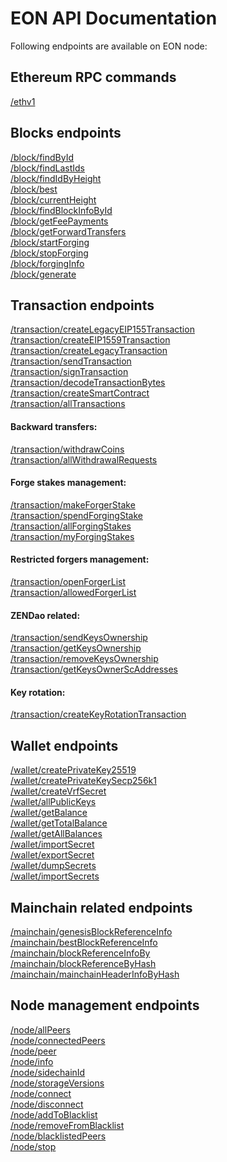 # EON API Documentation

Following endpoints are available on EON node:


## Ethereum RPC commands

[/ethv1](/doc/api/ethv1/index.md)

## Blocks endpoints 
[/block/findById](/doc/api/block/findById.md)\
[/block/findLastIds](/doc/api/block/findLastIds.md)\
[/block/findIdByHeight](/doc/api/block/findIdByHeight.md)\
[/block/best](/doc/api/block/best.md)\
[/block/currentHeight](/doc/api/block/currentHeight.md)\
[/block/findBlockInfoById](/doc/api/block/findBlockInfoById.md)\
[/block/getFeePayments](/doc/api/block/getFeePayments.md)\
[/block/getForwardTransfers](/doc/api/block/getForwardTransfers.md)\
[/block/startForging](/doc/api/block/startForging.md)\
[/block/stopForging](/doc/api/block/stopForging.md)\
[/block/forgingInfo](/doc/api/block/forgingInfo.md)\
[/block/generate](/doc/api/block/generate.md)

## Transaction endpoints 


[/transaction/createLegacyEIP155Transaction](/doc/api/transaction/createLegacyEIP155Transaction.md)\
[/transaction/createEIP1559Transaction](/doc/api/transaction/createEIP1559Transaction.md)\
[/transaction/createLegacyTransaction](/doc/api/transaction/createLegacyTransaction.md)\
[/transaction/sendTransaction](/doc/api/transaction/sendTransaction.md)\
[/transaction/signTransaction](/doc/api/transaction/signTransaction.md)\
[/transaction/decodeTransactionBytes](/doc/api/transaction/decodeTransactionBytes.md)\
[/transaction/createSmartContract](/doc/api/transaction/createSmartContract.md)\
[/transaction/allTransactions](/doc/api/transaction/allTransactions.md)

#### Backward transfers:

[/transaction/withdrawCoins](/doc/api/transaction/withdrawCoins.md)\
[/transaction/allWithdrawalRequests](/doc/api/transaction/allWithdrawalRequests.md)

#### Forge stakes management:

[/transaction/makeForgerStake](/doc/api/transaction/makeForgerStake.md)\
[/transaction/spendForgingStake](/doc/api/transaction/spendForgingStake.md)\
[/transaction/allForgingStakes](/doc/api/transaction/allForgingStakes.md)\
[/transaction/myForgingStakes](/doc/api/transaction/myForgingStakes.md)

#### Restricted forgers management:

[/transaction/openForgerList](/doc/api/transaction/openForgerList.md)\
[/transaction/allowedForgerList](/doc/api/transaction/allowedForgerList.md)

#### ZENDao related:

[/transaction/sendKeysOwnership](/doc/api/transaction/sendKeysOwnership.md)\
[/transaction/getKeysOwnership](/doc/api/transaction/getKeysOwnership.md)\
[/transaction/removeKeysOwnership](/doc/api/transaction/removeKeysOwnership.md)\
[/transaction/getKeysOwnerScAddresses](/doc/api/transaction/getKeysOwnerScAddresses.md)

#### Key rotation:

[/transaction/createKeyRotationTransaction](/doc/api/transaction/createKeyRotationTransaction.md) 

## Wallet endpoints

[/wallet/createPrivateKey25519](/doc/api/wallet/createPrivateKey25519.md)\
[/wallet/createPrivateKeySecp256k1](/doc/api/wallet/createPrivateKeySecp256k1.md)\
[/wallet/createVrfSecret](/doc/api/wallet/createVrfSecret.md)\
[/wallet/allPublicKeys](/doc/api/wallet/allPublicKeys.md)\
[/wallet/getBalance](/doc/api/wallet/getBalance.md)\
[/wallet/getTotalBalance](/doc/api/wallet/getTotalBalance.md)\
[/wallet/getAllBalances](/doc/api/wallet/getAllBalances.md)\
[/wallet/importSecret](/doc/api/wallet/importSecret.md)\
[/wallet/exportSecret](/doc/api/wallet/exportSecret.md)\
[/wallet/dumpSecrets](/doc/api/wallet/dumpSecrets.md)\
[/wallet/importSecrets](/doc/api/wallet/importSecrets.md) 

## Mainchain related endpoints
[/mainchain/genesisBlockReferenceInfo](/doc/api/mainchain/genesisBlockReferenceInfo.md)\
[/mainchain/bestBlockReferenceInfo](/doc/api/mainchain/bestBlockReferenceInfo.md)\
[/mainchain/blockReferenceInfoBy](/doc/api/mainchain/blockReferenceInfoBy.md)\
[/mainchain/blockReferenceByHash](/doc/api/mainchain/blockReferenceByHash.md)\
[/mainchain/mainchainHeaderInfoByHash](/doc/api/mainchain/mainchainHeaderInfoByHash.md)

## Node management endpoints

[/node/allPeers](/doc/api/node/allPeers.md)\
[/node/connectedPeers](/doc/api/node/connectedPeers.md)\
[/node/peer](/doc/api/node/peer.md)\
[/node/info](/doc/api/node/info.md)\
[/node/sidechainId](/doc/api/node/sidechainId.md)\
[/node/storageVersions](/doc/api/node/storageVersions.md)\
[/node/connect](/doc/api/node/connect.md)\
[/node/disconnect](/doc/api/node/disconnect.md)\
[/node/addToBlacklist](/doc/api/node/addToBlacklist.md)\
[/node/removeFromBlacklist](/doc/api/node/removeFromBlacklist.md)\
[/node/blacklistedPeers](/doc/api/node/blacklistedPeers.md)\
[/node/stop](/doc/api/node/stop.md)

